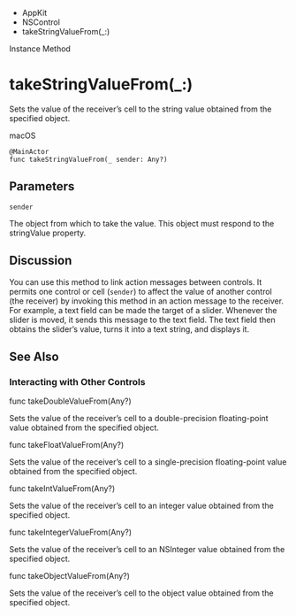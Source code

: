 

- AppKit
- NSControl
-  takeStringValueFrom(\_:) 

Instance Method

# takeStringValueFrom(\_:)

Sets the value of the receiver’s cell to the string value obtained from the specified object.

macOS

``` source
@MainActor
func takeStringValueFrom(_ sender: Any?)
```

## Parameters 

`sender`  

The object from which to take the value. This object must respond to the stringValue property.

## Discussion

You can use this method to link action messages between controls. It permits one control or cell (`sender`) to affect the value of another control (the receiver) by invoking this method in an action message to the receiver. For example, a text field can be made the target of a slider. Whenever the slider is moved, it sends this message to the text field. The text field then obtains the slider’s value, turns it into a text string, and displays it.

## See Also

### Interacting with Other Controls

func takeDoubleValueFrom(Any?)

Sets the value of the receiver’s cell to a double-precision floating-point value obtained from the specified object.

func takeFloatValueFrom(Any?)

Sets the value of the receiver’s cell to a single-precision floating-point value obtained from the specified object.

func takeIntValueFrom(Any?)

Sets the value of the receiver’s cell to an integer value obtained from the specified object.

func takeIntegerValueFrom(Any?)

Sets the value of the receiver’s cell to an NSInteger value obtained from the specified object.

func takeObjectValueFrom(Any?)

Sets the value of the receiver’s cell to the object value obtained from the specified object.

